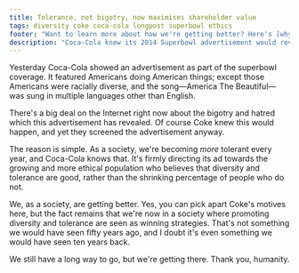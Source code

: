 ```yaml
---
title: Tolerance, not bigotry, now maximises shareholder value
tags: diversity coke coca-cola longpost superbowl ethics
footer: "Want to learn more about how we're getting better? Here's [why 2013 was the best year in human history](http://bit.ly/1fCGce8)."
description: "Coca-Cola knew its 2014 Superbowl advertisement would reveal bigotry and hatred, and yet they screened it anyway."
---
```


Yesterday Coca-Cola showed an advertisement as part of the superbowl coverage.
It featured Americans doing American things; except those Americans were
racially diverse, and the song—America The Beautiful—was sung in multiple
languages other than English.

There's a big deal on the Internet right now about the bigotry and hatred which
this advertisement has revealed. Of course Coke knew this would happen, and yet
they screened the advertisement anyway.

The reason is simple. As a society, we're becoming *more* tolerant every year,
and Coca-Cola knows that. It's firmly directing its ad towards the growing and
more ethical population who believes that diversity and tolerance are good,
rather than the shrinking percentage of people who do not.

We, as a society, are getting better. Yes, you can pick apart Coke's motives
here, but the fact remains that we're now in a society
where promoting diversity and tolerance are seen as winning strategies. That's
not something we would have seen fifty years ago, and I doubt it's even
something we would have seen ten years back.

We still have a long way to go, but we're getting there. Thank you, humanity.


